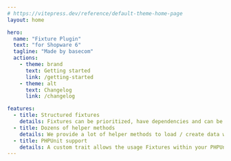 ```yaml
---
# https://vitepress.dev/reference/default-theme-home-page
layout: home

hero:
  name: "Fixture Plugin"
  text: "for Shopware 6"
  tagline: "Made by basecom"
  actions:
    - theme: brand
      text: Getting started
      link: /getting-started
    - theme: alt
      text: Changelog
      link: /changelog

features:
  - title: Structured fixtures
    details: Fixtures can be prioritized, have dependencies and can be filtered.
  - title: Dozens of helper methods
    details: We provide a lot of helper methods to load / create data within shopware.
  - title: PHPUnit support
    details: A custom trait allows the usage Fixtures within your PHPUnit tests
---
```


